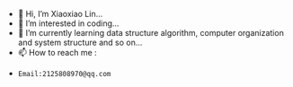 - 👋 Hi, I’m Xiaoxiao Lin...
- 👀 I’m interested in coding...
- 🌱 I’m currently learning data structure algorithm, computer organization and system structure and so on...
- 📫 How to reach me :
-     Email:2125808970@qq.com
<!---
SxLin0/SxLin0 is a ✨ special ✨ repository because its `README.md` (this file) appears on your GitHub profile.
You can click the Preview link to take a look at your changes.
--->
